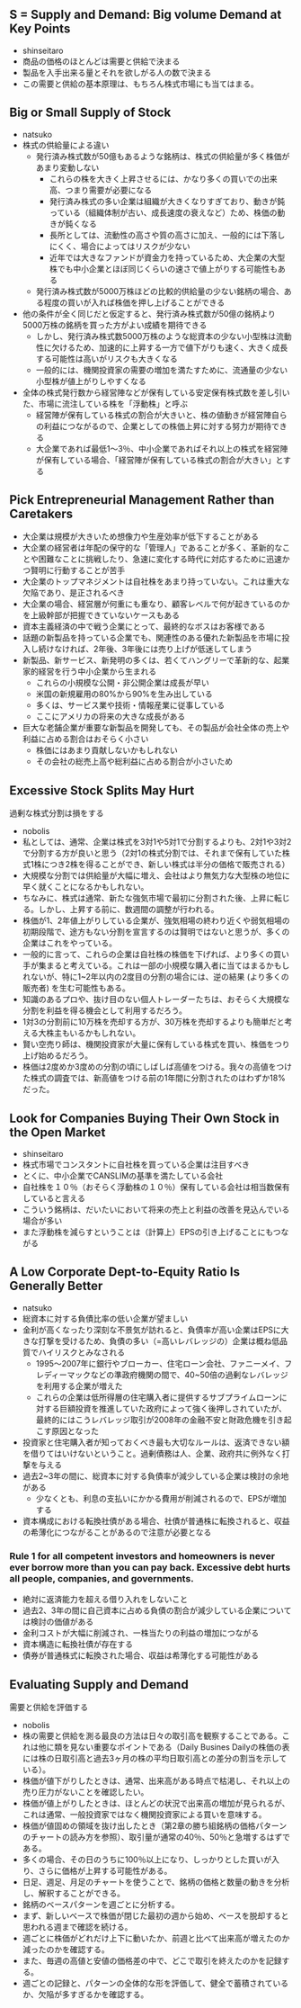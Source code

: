 ## S = Supply and Demand: Big volume Demand at Key Points

- shinseitaro
- 商品の価格のほとんどは需要と供給で決まる
- 製品を入手出来る量とそれを欲しがる人の数で決まる
- この需要と供給の基本原理は、もちろん株式市場にも当てはまる。

## Big or Small Supply of Stock
- natsuko
- 株式の供給量による違い
  - 発行済み株式数が50億もあるような銘柄は、株式の供給量が多く株価があまり変動しない
    - これらの株を大きく上昇させるには、かなり多くの買いでの出来高、つまり需要が必要になる
    - 発行済み株式の多い企業は組織が大きくなりすぎており、動きが鈍っている（組織体制が古い、成長速度の衰えなど）ため、株価の動きが鈍くなる
    - 長所としては、流動性の高さや質の高さに加え、一般的には下落しにくく、場合によってはリスクが少ない
    - 近年では大きなファンドが資金力を持っているため、大企業の大型株でも中小企業とほぼ同じくらいの速さで値上がりする可能性もある
  - 発行済み株式数が5000万株ほどの比較的供給量の少ない銘柄の場合、ある程度の買いが入れば株価を押し上げることができる
- 他の条件が全く同じだと仮定すると、発行済み株式数が50億の銘柄より5000万株の銘柄を買った方がよい成績を期待できる
  - しかし、発行済み株式数5000万株のような総資本の少ない小型株は流動性に欠けるため、加速的に上昇する一方で値下がりも速く、大きく成長する可能性は高いがリスクも大きくなる
  - 一般的には、機関投資家の需要の増加を満たすために、流通量の少ない小型株が値上がりしやすくなる
- 全体の株式発行数から経営陣などが保有している安定保有株式数を差し引いた、市場に流注している株を「浮動株」と呼ぶ
  - 経営陣が保有している株式の割合が大きいと、株の値動きが経営陣自らの利益につながるので、企業としての株価上昇に対する努力が期待できる
  - 大企業であれば最低1〜3％、中小企業であればそれ以上の株式を経営陣が保有している場合、「経営陣が保有している株式の割合が大きい」とする

## Pick Entrepreneurial Management Rather than Caretakers

- 大企業は規模が大きいため想像力や生産効率が低下することがある
- 大企業の経営者は年配の保守的な「管理人」であることが多く、革新的なことや困難なことに挑戦したり、急速に変化する時代に対応するために迅速かつ賢明に行動することが苦手
- 大企業のトップマネジメントは自社株をあまり持っていない。これは重大な欠陥であり、是正されるべき
- 大企業の場合、経営層が何重にも重なり、顧客レベルで何が起きているのかを上級幹部が把握できていないケースもある
- 資本主義経済の中で戦う企業にとって、最終的なボスはお客様である
- 話題の新製品を持っている企業でも、関連性のある優れた新製品を市場に投入し続けなければ、2年後、3年後には売り上げが低迷してしまう
- 新製品、新サービス、新発明の多くは、若くてハングリーで革新的な、起業家的経営を行う中小企業から生まれる
  - これらの小規模な公開・非公開企業は成長が早い
  - 米国の新規雇用の80%から90%を生み出している
  - 多くは、サービス業や技術・情報産業に従事している
  - ここにアメリカの将来の大きな成長がある
- 巨大な老舗企業が重要な新製品を開発しても、その製品が会社全体の売上や利益に占める割合はおそらく小さい
  - 株価にはあまり貢献しないかもしれない
  - その会社の総売上高や総利益に占める割合が小さいため

## Excessive Stock Splits May Hurt
過剰な株式分割は損をする
- nobolis
- 私としては、通常、企業は株式を3対1や5対1で分割するよりも、2対1や3対2で分割する方が良いと思う（2対1の株式分割では、それまで保有していた株式1株につき2株を得ることができ、新しい株式は半分の価格で販売される）
- 大規模な分割では供給量が大幅に増え、会社はより無気力な大型株の地位に早く就くことになるかもしれない。
- ちなみに、株式は通常、新たな強気市場で最初に分割された後、上昇に転じる。しかし、上昇する前に、数週間の調整が行われる。
- 株価が1、2年値上がりしている企業が、強気相場の終わり近くや弱気相場の初期段階で、途方もない分割を宣言するのは賢明ではないと思うが、多くの企業はこれをやっている。
- 一般的に言って、これらの企業は自社株の株価を下げれば、より多くの買い手が集まると考えている。これは一部の小規模な購入者に当てはまるかもしれないが、特に1~2年以内の2度目の分割の場合には、逆の結果 (より多くの販売者) を生む可能性もある。
- 知識のあるプロや、抜け目のない個人トレーダーたちは、おそらく大規模な分割を利益を得る機会として利用するだろう。
- 1対3の分割前に10万株を売却する方が、30万株を売却するよりも簡単だと考える大株主もいるかもしれない。
- 賢い空売り師は、機関投資家が大量に保有している株式を買い、株価をつり上げ始めるだろう。
- 株価は2度めか3度めの分割の頃にしばしば高値をつける。我々の高値をつけた株式の調査では、新高値をつける前の1年間に分割されたのはわずか18%だった。

## Look for Companies Buying Their Own Stock in the Open Market

- shinseitaro
- 株式市場でコンスタントに自社株を買っている企業は注目すべき
- とくに、中小企業でCANSLIMの基準を満たしている会社
- 自社株を１０％（おそらく浮動株の１０％）保有している会社は相当数保有していると言える
- こういう銘柄は、だいたいにおいて将来の売上と利益の改善を見込んでいる場合が多い
- また浮動株を減らすということは（計算上）EPSの引き上げることにもつながる


## A Low Corporate Dept-to-Equity Ratio Is Generally Better
- natsuko
- 総資本に対する負債比率の低い企業が望ましい
- 金利が高くなったり深刻な不景気が訪れると、負債率が高い企業はEPSに大きな打撃を受けるため、負債の多い（=高いレバレッジの）企業は概ね低品質でハイリスクとみなされる
  - 1995〜2007年に銀行やブローカー、住宅ローン会社、ファニーメイ、フレディーマックなどの準政府機関の間で、40~50倍の過剰なレバレッジを利用する企業が増えた
  - これらの企業は低所得層の住宅購入者に提供するサブプライムローンに対する巨額投資を推進していた政府によって強く後押しされていたが、最終的にはこうレバレッジ取引が2008年の金融不安と財政危機を引き起こす原因となった
- 投資家と住宅購入者が知っておくべき最も大切なルールは、返済できない額を借りてはいけないということ。過剰債務は人、企業、政府共に例外なく打撃を与える
- 過去2~3年の間に、総資本に対する負債率が減少している企業は検討の余地がある
  - 少なくとも、利息の支払いにかかる費用が削減されるので、EPSが増加する
- 資本構成における転換社債がある場合、社債が普通株に転換されると、収益の希薄化につながることがあるので注意が必要となる

###  Rule 1 for all competent investors and homeowners is never ever borrow more than you can pay back. Excessive debt hurts all people, companies, and governments.

- 絶対に返済能力を超える借り入れをしないこと
- 過去2、3年の間に自己資本に占める負債の割合が減少している企業については検討の価値がある 
- 金利コストが大幅に削減され、一株当たりの利益の増加につながる
- 資本構造に転換社債が存在する
- 債券が普通株式に転換された場合、収益は希薄化する可能性がある

## Evaluating Supply and Demand
需要と供給を評価する    
- nobolis
- 株の需要と供給を測る最良の方法は日々の取引高を観察することである。これは他に類を見ない重要なポイントである（Daily Busines Dailyの株価の表には株の日取引高と過去3ヶ月の株の平均日取引高との差分の割当を示している）。
- 株価が値下がりしたときは、通常、出来高がある時点で枯渇し、それ以上の売り圧力がないことを確認したい。
- 株価が値上がりしたときは、ほとんどの状況で出来高の増加が見られるが、これは通常、一般投資家ではなく機関投資家による買いを意味する。
- 株価が値固めの領域を抜け出したとき（第2章の勝ち組銘柄の価格パターンのチャートの読み方を参照）、取引量が通常の40％、50％と急増するはずである。
- 多くの場合、その日のうちに100％以上になり、しっかりとした買いが入り、さらに価格が上昇する可能性がある。
- 日足、週足、月足のチャートを使うことで、銘柄の価格と数量の動きを分析し、解釈することができる。
- 銘柄のベースパターンを週ごとに分析する。
- まず、新しいベースで株価が閉じた最初の週から始め、ベースを脱却すると思われる週まで確認を続ける。
- 週ごとに株価がどれだけ上下に動いたか、前週と比べて出来高が増えたのか減ったのかを確認する。
- また、毎週の高値と安値の価格差の中で、どこで取引を終えたのかを記録する。
- 週ごとの記録と、パターンの全体的な形を評価して、健全で蓄積されているか、欠陥が多すぎるかを確認する。
